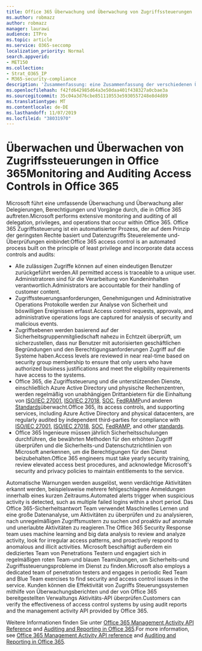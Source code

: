 ```yaml
---
title: Office 365 Überwachung und Überwachung von Zugriffssteuerungen
ms.author: robmazz
author: robmazz
manager: laurawi
audience: ITPro
ms.topic: article
ms.service: O365-seccomp
localization_priority: Normal
search.appverid:
- MET150
ms.collection:
- Strat_O365_IP
- M365-security-compliance
description: 'Zusammenfassung: eine Zusammenfassung der verschiedenen Überwachungs-und Überwachungs Zugriffssteuerungen, die in Office 365 verfügbar sind.'
ms.openlocfilehash: f42fd642985d64a3e50daa401f438327a0cbae3a
ms.sourcegitcommit: 35c04a3d76cbe851110553e5930557248e8d4d89
ms.translationtype: MT
ms.contentlocale: de-DE
ms.lasthandoff: 11/07/2019
ms.locfileid: "38031970"
---
```

# <a name="monitoring-and-auditing-access-controls-in-office-365"></a><span data-ttu-id="33f5c-103">Überwachen und Überwachen von Zugriffssteuerungen in Office 365</span><span class="sxs-lookup"><span data-stu-id="33f5c-103">Monitoring and Auditing Access Controls in Office 365</span></span>

<span data-ttu-id="33f5c-104">Microsoft führt eine umfassende Überwachung und Überwachung aller Delegierungen, Berechtigungen und Vorgänge durch, die in Office 365 auftreten.</span><span class="sxs-lookup"><span data-stu-id="33f5c-104">Microsoft performs extensive monitoring and auditing of all delegation, privileges, and operations that occur within Office 365.</span></span> <span data-ttu-id="33f5c-105">Office 365 Zugriffssteuerung ist ein automatisierter Prozess, der auf dem Prinzip der geringsten Rechte basiert und Datenzugriffs Steuerelemente und-Überprüfungen einbindet:</span><span class="sxs-lookup"><span data-stu-id="33f5c-105">Office 365 access control is an automated process built on the principle of least privilege and incorporate data access controls and audits:</span></span>

- <span data-ttu-id="33f5c-106">Alle zulässigen Zugriffe können auf einen eindeutigen Benutzer zurückgeführt werden.</span><span class="sxs-lookup"><span data-stu-id="33f5c-106">All permitted access is traceable to a unique user.</span></span> <span data-ttu-id="33f5c-107">Administratoren sind für die Verarbeitung von Kundeninhalten verantwortlich.</span><span class="sxs-lookup"><span data-stu-id="33f5c-107">Administrators are accountable for their handling of customer content.</span></span>
- <span data-ttu-id="33f5c-108">Zugriffssteuerungsanforderungen, Genehmigungen und Administrative Operations Protokolle werden zur Analyse von Sicherheit und böswilligen Ereignissen erfasst.</span><span class="sxs-lookup"><span data-stu-id="33f5c-108">Access control requests, approvals, and administrative operations logs are captured for analysis of security and malicious events.</span></span>
- <span data-ttu-id="33f5c-109">Zugriffsebenen werden basierend auf der Sicherheitsgruppenmitgliedschaft nahezu in Echtzeit überprüft, um sicherzustellen, dass nur Benutzer mit autorisierten geschäftlichen Begründungen und den Berechtigungsanforderungen Zugriff auf die Systeme haben.</span><span class="sxs-lookup"><span data-stu-id="33f5c-109">Access levels are reviewed in near real-time based on security group membership to ensure that only users who have authorized business justifications and meet the eligibility requirements have access to the systems.</span></span>
- <span data-ttu-id="33f5c-110">Office 365, die Zugriffssteuerung und die unterstützenden Dienste, einschließlich Azure Active Directory und physische Rechenzentren, werden regelmäßig von unabhängigen Drittanbietern für die Einhaltung von [ISO/IEC 27001](https://www.microsoft.com/TrustCenter/Compliance/iso-iec-27001), [ISO/IEC 27018](https://www.microsoft.com/TrustCenter/Compliance/iso-iec-27018), [SOC](https://www.microsoft.com/TrustCenter/Compliance/SOC), [FedRAMP](https://www.microsoft.com/TrustCenter/Compliance/FedRAMP)und anderen [Standards](https://www.microsoft.com/TrustCenter/Compliance?service=Office#Icons)überwacht.</span><span class="sxs-lookup"><span data-stu-id="33f5c-110">Office 365, its access controls, and supporting services, including Azure Active Directory and physical datacenters, are regularly audited by independent third-parties for compliance with [ISO/IEC 27001](https://www.microsoft.com/TrustCenter/Compliance/iso-iec-27001), [ISO/IEC 27018](https://www.microsoft.com/TrustCenter/Compliance/iso-iec-27018), [SOC](https://www.microsoft.com/TrustCenter/Compliance/SOC), [FedRAMP](https://www.microsoft.com/TrustCenter/Compliance/FedRAMP), and other [standards](https://www.microsoft.com/TrustCenter/Compliance?service=Office#Icons).</span></span>
- <span data-ttu-id="33f5c-111">Office 365 Ingenieure müssen jährlich Sicherheitsschulungen durchführen, die bewährten Methoden für den erhöhten Zugriff überprüfen und die Sicherheits-und Datenschutzrichtlinien von Microsoft anerkennen, um die Berechtigungen für den Dienst beizubehalten.</span><span class="sxs-lookup"><span data-stu-id="33f5c-111">Office 365 engineers must take yearly security training, review elevated access best procedures, and acknowledge Microsoft's security and privacy policies to maintain entitlements to the service.</span></span>

<span data-ttu-id="33f5c-112">Automatische Warnungen werden ausgelöst, wenn verdächtige Aktivitäten erkannt werden, beispielsweise mehrere fehlgeschlagene Anmeldungen innerhalb eines kurzen Zeitraums.</span><span class="sxs-lookup"><span data-stu-id="33f5c-112">Automated alerts trigger when suspicious activity is detected, such as multiple failed logins within a short period.</span></span> <span data-ttu-id="33f5c-113">Das Office 365-Sicherheitsantwort Team verwendet Maschinelles Lernen und eine große Datenanalyse, um Aktivitäten zu überprüfen und zu analysieren, nach unregelmäßigen Zugriffsmustern zu suchen und proaktiv auf anomale und unerlaubte Aktivitäten zu reagieren.</span><span class="sxs-lookup"><span data-stu-id="33f5c-113">The Office 365 Security Response team uses machine learning and big data analysis to review and analyze activity, look for irregular access patterns, and proactively respond to anomalous and illicit activities.</span></span> <span data-ttu-id="33f5c-114">Microsoft beschäftigt außerdem ein dediziertes Team von Penetrations Testern und engagiert sich in regelmäßigen roten Team-und blauen Teamübungen, um Sicherheits-und Zugriffssteuerungsprobleme im Dienst zu finden.</span><span class="sxs-lookup"><span data-stu-id="33f5c-114">Microsoft also employs a dedicated team of penetration testers and engages in periodic Red Team and Blue Team exercises to find security and access control issues in the service.</span></span> <span data-ttu-id="33f5c-115">Kunden können die Effektivität von Zugriffs Steuerungssystemen mithilfe von Überwachungsberichten und der von Office 365 bereitgestellten Verwaltungs Aktivitäts-API überprüfen.</span><span class="sxs-lookup"><span data-stu-id="33f5c-115">Customers can verify the effectiveness of access control systems by using audit reports and the management activity API provided by Office 365.</span></span>

<span data-ttu-id="33f5c-116">Weitere Informationen finden Sie unter [Office 365 Management Activity API Reference](https://msdn.microsoft.com/library/office/mt227394.aspx) and [Auditing and Reporting in Office 365](office-365-auditing-and-reporting-overview.md).</span><span class="sxs-lookup"><span data-stu-id="33f5c-116">For more information, see [Office 365 Management Activity API reference](https://msdn.microsoft.com/library/office/mt227394.aspx) and [Auditing and Reporting in Office 365](office-365-auditing-and-reporting-overview.md).</span></span>
